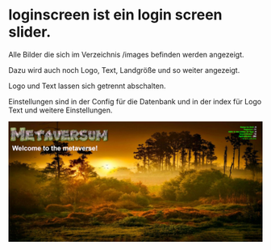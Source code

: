 # loginscreen ist ein login screen slider.

Alle Bilder die sich im Verzeichnis /images befinden werden angezeigt.

Dazu wird auch noch Logo, Text, Landgröße und so weiter angezeigt.

Logo und Text lassen sich getrennt abschalten.

Einstellungen sind in der Config für die Datenbank und in der index für Logo Text und weitere Einstellungen.

![GitHub Logo](https://github.com/BigManzai/OpenSim-Shell-Script/blob/main/web/loginscreen/loginscreen102.jpg)
